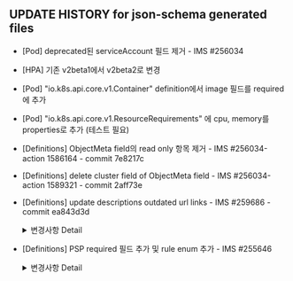 ## UPDATE HISTORY for json-schema generated files

- [Pod] deprecated된 serviceAccount 필드 제거 - IMS #256034
- [HPA] 기존 v2beta1에서 v2beta2로 변경
- [Pod] "io.k8s.api.core.v1.Container" definition에서 image 필드를 required에 추가
- [Pod] "io.k8s.api.core.v1.ResourceRequirements" 에 cpu, memory를 properties로 추가 (테스트 필요)
- [Definitions] ObjectMeta field의 read only 항목 제거 - IMS #256034-action 1586164 - commit 7e8217c
- [Definitions] delete cluster field of ObjectMeta field - IMS #256034-action 1589321 - commit 2aff73e
- [Definitions] update descriptions outdated url links - IMS #259686 - commit ea843d3d
    <details>
    <summary>변경사항 Detail</summary>
    
    - update PodSpec.readinessGates description url
        - from : https://git.k8s.io/enhancements/keps/sig-network/0007-pod-ready%2B%2B.md
        - to : https://github.com/kubernetes/enhancements/blob/master/keps/sig-network/580-pod-readiness-gates/README.md

    - update PodSpec.runtimeClassName description url
        - from : https://git.k8s.io/enhancements/keps/sig-node/runtime-class.md
        - to : https://github.com/kubernetes/enhancements/blob/master/keps/sig-node/585-runtime-class/README.md

    - update "io.k8s.api.node.v1beta1.RuntimeClass", "io.k8s.api.node.v1alpha1.RuntimeClass" description url
        - from : https://git.k8s.io/enhancements/keps/sig-node/runtime-class.md 
        - to : https://github.com/kubernetes/enhancements/blob/master/keps/sig-node/585-runtime-class/README.md

    - update PodSpec.overhead description url
        - from : https://git.k8s.io/enhancements/keps/sig-node/20190226-pod-overhead.md
        - to : https://github.com/kubernetes/enhancements/blob/master/keps/sig-node/688-pod-overhead/README.md

    - update io.k8s.api.node.v1alpha1.RuntimeClassSpec.overhead, io.k8s.api.node.v1beta1.RuntimeClass.overhead description url
        - from : https://git.k8s.io/enhancements/keps/sig-node/20190226-pod-overhead.md 
        - to : https://github.com/kubernetes/enhancements/blob/master/keps/sig-node/688-pod-overhead/README.md
    </details>
- [Definitions] PSP required 필드 추가 및 rule enum 추가  - IMS #255646
    <details>
    <summary>변경사항 Detail</summary>

    - "io.k8s.api.policy.v1beta1.PodSecurityPolicySpec".seLinux : "#/definitions/io.k8s.api.policy.v1beta1.SELinuxStrategyOptions" 
        - add rule enums
    
    - "io.k8s.api.policy.v1beta1.PodSecurityPolicySpec".fsGroup : "#/definitions/io.k8s.api.policy.v1beta1.FSGroupStrategyOptions"
        - add required - 'rule' field

    - "io.k8s.api.policy.v1beta1.PodSecurityPolicySpec".supplementalGroups : "#/definitions/io.k8s.api.policy.v1beta1.SupplementalGroupsStrategyOptions"
        - add required - 'rule' field
        - add rule enums

    - "io.k8s.api.policy.v1beta1.PodSecurityPolicySpec".runAsGroup : "#/definitions/io.k8s.api.policy.v1beta1.RunAsGroupStrategyOptions"
        - add rule enums

    - "io.k8s.api.policy.v1beta1.PodSecurityPolicySpec".runAsUser : "#/definitions/io.k8s.api.policy.v1beta1.RunAsUserStrategyOptions"
        - add rule enums

    - "io.k8s.api.policy.v1beta1.PodSecurityPolicySpec".fsGroup : "#/definitions/io.k8s.api.policy.v1beta1.FSGroupStrategyOptions"
        - add rule enums
    </details>